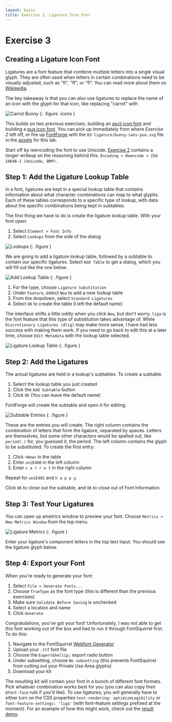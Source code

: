 ```yaml
---
layout: basic
title: Exercise 3, Ligature Icon Font
---
```

# Exercise 3

## Creating a Ligature Icon Font

Ligatures are a font feature that combine multiple letters into a single visual glyph. They are often used when letters in certain combinations need to be visually adjusted, such as "fi", "ff", or "fl". You can read more about them on [Wikipedia][wikipedia-ligature].

The key takeaway is that you can also use ligatures to replace the name of an icon with the glyph for that icon, like replacing "carrot" with

![Carrot Bunny][carrot]
{: .figure .icons }

This builds on two previous exercises, building an [ascii icon font][exercise-01] and building a [pua icon font][exercise-02]. You can pick up immediately from where *Exercise 2* left off, or fire up [FontForge][fontforge] with the `03-ligature/bunny-sans-pua.svg` file in the [assets][repo] for this lab.

Start off by reencoding the font to use Unicode. [Exercise 2][exercise-02] contains a longer writeup on the reasoning behind this. `Encoding > Reencode > ISO 10646-1 (Unicode, BMP)`.

## Step 1: Add the Ligature Lookup Table

In a font, ligatures are kept in a special lookup table that contains information about what character combinations can map to what glyphs. Each of these tables corresponds to a specific type of lookup, with data about the specific combinations being kept in subtables.

The first thing we have to do is create the ligature lookup table. With your font open:

1. Select `Element > Font Info`
2. Select `Lookups` from the side of the dialog

![Lookups][lookups]
{: .figure }

We are going to add a ligature lookup table, followed by a subtable to contain our specific ligatures. Select `Add Table` to get a dialog, which you will fill out like the one below.

![Add Lookup Table][add-lookup-table]
{: .figure }

1. For the type, choose `Ligature Substitution`
2. Under `Feature`, select `New` to add a new lookup table
3. From the dropdown, select `Standard Ligatures`
4. Select `OK` to create the table (I left the default name)

The interface shifts a little oddly when you click `New`, but don't worry. `liga` is the font feature that this type of substitution takes advantage of. While `Discretionary Ligatures (dlig)` may make more sense, I have had less success with making them work. If you need to go back to edit this at a later time, choose `Edit Metadata` with the lookup table selected.

![Ligature Lookup Table][lookup-table]
{: .figure }

## Step 2: Add the Ligatures

The actual ligatures are held in a lookup's subtables. To create a subtable.

1. Select the lookup table you just created
2. Click the `Add Subtable` button
3. Click `OK` (You can leave the default name)

FontForge will create the subtable and open it for editing.

![Subtable Entries][subtable-entries]
{: .figure }

These are the entries you will create. The right column contains the combination of letters that form the ligature, separated by spaces. Letters are themselves, but some other characters would be spelled out, like `period(.)` for, you guessed it, the period. The left column contains the glyph to be substituted. To create the first entry:

1. Click `<New>` in the table
2. Enter `uniE400` in the left column
3. Enter `c a r r o t` in the right column

Repeat for `uniE401` and `h a p p y`.

Click `OK` to close out the subtable, and `OK` to close out of Font Information.

## Step 3: Test Your Ligatures

You can open up ametrics window to preview your font. Choose `Metrics > New Metrics Window` from the top menu.

![Ligature Metrics][metrics]
{: .figure }

Enter your ligature's component letters in the top text input. You should see the ligature glyph below.

## Step 4: Export your Font

When you're ready to generate your font:

1. Select `File > Generate Fonts...`
2. Choose `TrueType` as the font type (this is different than the previous exercises)
3. Make sure `Validate Before Saving` is unchecked
4. Select a location and name
5. Click `Generate`

Congratulations, you've got your font! Unfortunately, I was not able to get this font working out of the box and had to run it through FontSquirrel first. To do this:

1. Navigate to the FontSquirrel [Webfont Generator][font-squirrel-generator]
2. Upload your `.ttf` font file
3. Choose the `Expert&hellip;` export radio button
4. Under subsetting, choose `No subsetting` (this prevents FontSquirrel from cutting out your Private Use Area glyphs)
5. Download your kit

The resulting kit will contain your font in a bunch of different font formats. Pick whatever combination works best for you (you can also copy their `@font-face` rule if you'd like). To use ligatures, you will generally have to either turn on the CSS properties `text-rendering: optimizeLegibility` or `font-feature-settings: 'liga'` (with font-feature settings prefixed at the moment). For an example of how this might work, check out the [result demo][result].

[wikipedia-ligature]: http://en.wikipedia.org/wiki/Typographic_ligature
[exercise-01]: ../01-ascii
[exercise-02]: ../02-pua
[fontforge]: http://fontforge.github.io/
[open-sans]: http://www.google.com/fonts/specimen/Open+Sans
[repo]: https://github.com/betravis/icon-font-lab
[woff-support]: http://caniuse.com/#feat=woff
[font-squirrel-generator]: http://www.fontsquirrel
[bashburn]: http://thenounproject.com/bashburn
[issues]: https://github.com/betravis/icon-font-lab/issues
[twitter]: http://twitter.com/bear_travis
[result]: ../03-ligature-result

[carrot]: img/carrot.svg
[lookups]: img/lookups.png
[add-lookup-table]: img/add-lookup-table.png
[lookup-table]: img/lookup-table.png
[subtable-entries]: img/subtable-entries.png
[metrics]: img/metrics.png

